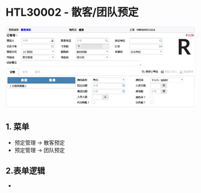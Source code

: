 # HTL30002 - 散客/团队预定

![](/_images/projects/htl/htl-30001-01.JPG)

## 1. 菜单

* 预定管理 -&gt; 散客预定
* 预定管理 -&gt; 团队预定

## 2.表单逻辑

* 


